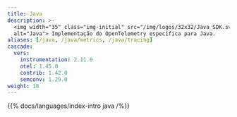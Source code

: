 ```yaml
---
title: Java
description: >-
  <img width="35" class="img-initial" src="/img/logos/32x32/Java_SDK.svg"
  alt="Java"> Implementação do OpenTelemetry específica para Java. 
aliases: [/java, /java/metrics, /java/tracing]
cascade:
  vers:
    instrumentation: 2.11.0
    otel: 1.45.0
    contrib: 1.42.0
    semconv: 1.29.0
weight: 18
---
```


{{% docs/languages/index-intro java /%}}
